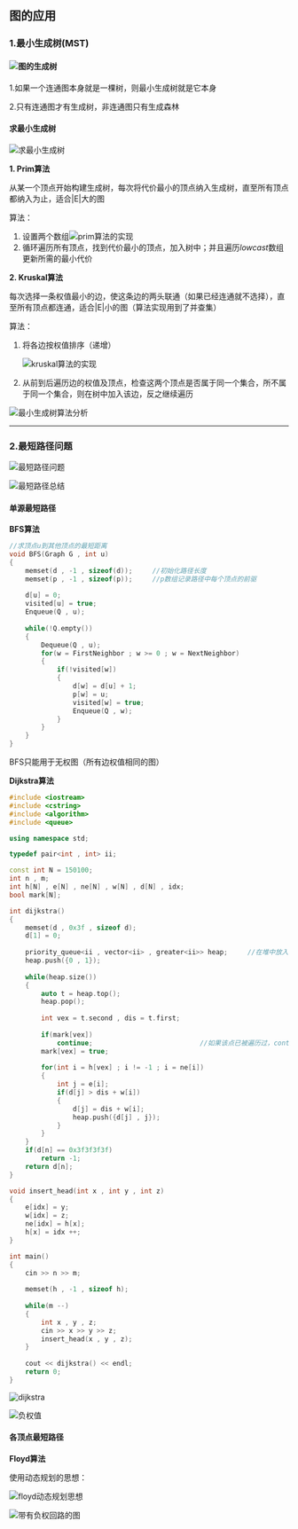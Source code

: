 ## 图的应用

### 1.最小生成树(MST)

#### ![图的生成树](D:\笔记\数据结构\思维导图\图的生成树.png)

1.如果一个连通图本身就是一棵树，则最小生成树就是它本身

2.只有连通图才有生成树，非连通图只有生成森林

#### 

#### 求最小生成树

![求最小生成树](D:\笔记\数据结构\思维导图\求最小生成树.png)

**1. Prim算法**

从某一个顶点开始构建生成树，每次将代价最小的顶点纳入生成树，直至所有顶点都纳入为止，适合|E|大的图

算法：

1. 设置两个数组![prim算法的实现](D:\笔记\数据结构\思维导图\prim算法的实现.png)
2. 循环遍历所有顶点，找到代价最小的顶点，加入树中；并且遍历*lowcast*数组更新所需的最小代价



**2. Kruskal算法**

每次选择一条权值最小的边，使这条边的两头联通（如果已经连通就不选择），直至所有顶点都连通，适合|E|小的图（算法实现用到了并查集）

算法：

1. 将各边按权值排序（递增）

   ![kruskal算法的实现](D:\笔记\数据结构\思维导图\kruskal算法的实现.png)

2. 从前到后遍历边的权值及顶点，检查这两个顶点是否属于同一个集合，所不属于同一个集合，则在树中加入该边，反之继续遍历

![最小生成树算法分析](D:\笔记\数据结构\思维导图\最小生成树算法分析.png)



---



### 2.最短路径问题

![最短路径问题](D:\笔记\数据结构\思维导图\最短路径问题.png)



![最短路径总结](D:\笔记\数据结构\思维导图\最短路径总结.png)







#### 单源最短路径

**BFS算法**

```c++
//求顶点u到其他顶点的最短距离
void BFS(Graph G , int u)
{
    memset(d , -1 , sizeof(d));		//初始化路径长度
    memset(p , -1 , sizeof(p));		//p数组记录路径中每个顶点的前驱
    
    d[u] = 0;
    visited[u] = true;
    Enqueue(Q , u);
    
    while(!Q.empty())
    {
        Dequeue(Q , u);
        for(w = FirstNeighbor ; w >= 0 ; w = NextNeighbor)
        {
            if(!visited[w])
            {
                d[w] = d[u] + 1;
                p[w] = u;
                visited[w] = true;
                Enqueue(Q , w);
			}
		}
	}
}
```

BFS只能用于无权图（所有边权值相同的图）



**Dijkstra算法**

```c++
#include <iostream>
#include <cstring>
#include <algorithm>
#include <queue>

using namespace std;

typedef pair<int , int> ii;

const int N = 150100;
int n , m;
int h[N] , e[N] , ne[N] , w[N] , d[N] , idx;
bool mark[N];

int dijkstra()
{
    memset(d , 0x3f , sizeof d);
    d[1] = 0;
    
    priority_queue<ii , vector<ii> , greater<ii>> heap;     //在堆中放入编号 和 距离
    heap.push({0 , 1});
    
    while(heap.size())
    {
        auto t = heap.top();
        heap.pop();
        
        int vex = t.second , dis = t.first;
        
        if(mark[vex])
            continue;                           //如果该点已被遍历过，continue
        mark[vex] = true;
        
        for(int i = h[vex] ; i != -1 ; i = ne[i])
        {
            int j = e[i];
            if(d[j] > dis + w[i])
            {
                d[j] = dis + w[i];
                heap.push({d[j] , j});
            }
        }
    }
    if(d[n] == 0x3f3f3f3f)
        return -1;
    return d[n];
}

void insert_head(int x , int y , int z)
{
    e[idx] = y;
    w[idx] = z;
    ne[idx] = h[x];
    h[x] = idx ++;
}

int main()
{
    cin >> n >> m;
    
    memset(h , -1 , sizeof h);
    
    while(m --)
    {
        int x , y , z;
        cin >> x >> y >> z;
        insert_head(x , y , z);
    }
    
    cout << dijkstra() << endl;
    return 0;
}
```



![dijkstra](D:\笔记\数据结构\思维导图\dijkstra.png)



![负权值](D:\笔记\数据结构\思维导图\负权值.png)





#### 各顶点最短路径

**Floyd算法**

使用动态规划的思想：

![floyd动态规划思想](D:\笔记\数据结构\思维导图\floyd动态规划思想.png)

![带有负权回路的图](D:\笔记\数据结构\思维导图\带有负权回路的图.png)

